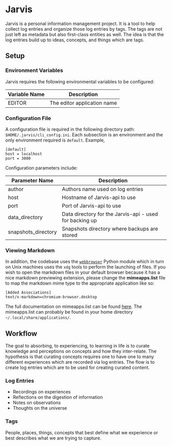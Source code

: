 # Jarvis

Jarvis is a personal information management project.  It is a tool to help collect log entries and organize those log entries by tags.  The tags are not just left as metadata but also first-class entities as well.  The idea is that the log entries build up to ideas, concepts, and things which are tags.

## Setup

### Environment Variables

Jarvis requires the following environmental variables to be configured:

Variable Name | Description
------------- | -----------
EDITOR | The editor application name

### Configuration File

A configuration file is required in the following directory path: `$HOME/.jarvis/cli_config.ini`.  Each subsection is an environment and the only environment required is `default`.  Example,

```
[default]
host = localhost
port = 3000
```

Configuration parameters include:

Parameter Name | Description
-------------- | -----------
author | Authors name used on log entries
host | Hostname of Jarvis-api to use
port | Port of Jarvis-api to use
data_directory | Data directory for the Jarvis-api - used for backing up
snapshots_directory | Snapshots directory where backups are stored

### Viewing Markdown

In addition, the codebase uses the [`webbrowser`](https://docs.python.org/3/library/webbrowser.html) Python module which in turn on Unix machines uses the `xdg` tools to perform the launching of files.  If you wish to open the markdown files in your default browser because it has a nice markdown previewing extension, please change the **mimeapps.list** file to map the markdown mime type to the appropriate application like so:

```
[Added Associations]
text/x-markdown=chromium-browser.desktop
```

The full documentation on mimeapps.list can be found [here](http://standards.freedesktop.org/mime-apps-spec/mime-apps-spec-1.0.html).  The mimeapps.list can probably be found in your home directory `~/.local/share/applications/`.

## Workflow

The goal to absorbing, to experiencing, to learning in life is to curate knowledge and perceptions on concepts and how they inter-relate.  The hypothesis is that curating concepts requires one to have one to many different experiences which are recorded via log entries.  The flow is to create log entries which are to be used for creating curated content.

### Log Entries

* Recordings on experiences
* Reflections on the digestion of information
* Notes on observations
* Thoughts on the universe

### Tags

People, places, things, concepts that best define what we experience or best describes what we are trying to capture.

